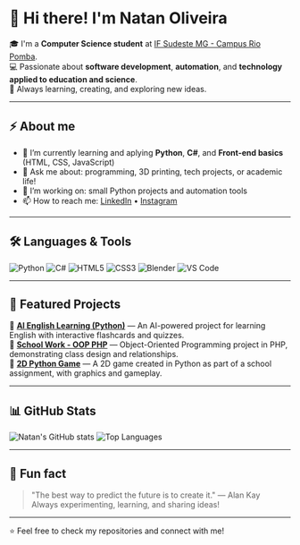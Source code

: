 # 👋 Hi there! I'm Natan Oliveira  

🎓 I'm a **Computer Science student** at [IF Sudeste MG - Campus Rio Pomba](https://www.ifsudestemg.edu.br/riopomba).  
💻 Passionate about **software development**, **automation**, and **technology applied to education and science**.  
🚀 Always learning, creating, and exploring new ideas.

---

## ⚡ About me

- 🧠 I’m currently learning and aplying **Python**, **C#**, and **Front-end basics** (HTML, CSS, JavaScript)
- 💬 Ask me about: programming, 3D printing, tech projects, or academic life!
- 🔭 I’m working on: small Python projects and automation tools
- 📫 How to reach me: [LinkedIn](https://www.linkedin.com/in/natan-oliveira-5bb091206) • [Instagram](https://www.instagram.com/ntzn_17)

---

## 🛠️ Languages & Tools

![Python](https://img.shields.io/badge/Python-3776AB?style=for-the-badge&logo=python&logoColor=white)
![C#](https://img.shields.io/badge/C%23-239120?style=for-the-badge&logo=c-sharp&logoColor=white)
![HTML5](https://img.shields.io/badge/HTML5-E34F26?style=for-the-badge&logo=html5&logoColor=white)
![CSS3](https://img.shields.io/badge/CSS3-1572B6?style=for-the-badge&logo=css3&logoColor=white)
![Blender](https://img.shields.io/badge/Blender-375BD2?style=for-the-badge&logo=blender&logoColor=white)
![VS Code](https://img.shields.io/badge/VS%20Code-0078D7?style=for-the-badge&logo=visual-studio-code&logoColor=white)

---

## 📂 Featured Projects

🔹 [**AI English Learning (Python)**](https://github.com/natsouzax/AI_english_learning_done_in_python) — An AI-powered project for learning English with interactive flashcards and quizzes.  
🔹 [**School Work - OOP PHP**](https://github.com/natsouzax/SchoolWork_OOP_PHP) — Object-Oriented Programming project in PHP, demonstrating class design and relationships.  
🔹 [**2D Python Game**](https://github.com/natsouzax/2D-_Python_Game) — A 2D game created in Python as part of a school assignment, with graphics and gameplay.  



---

## 📊 GitHub Stats

![Natan's GitHub stats](https://github-readme-stats.vercel.app/api?username=natsouzax&show_icons=true&theme=tokyonight&count_private=true&cache_seconds=0)
![Top Languages](https://github-readme-stats.vercel.app/api/top-langs/?username=natsouzax&layout=compact&theme=tokyonight&ount_private=true&cache_seconds=0)


---


## 🌱 Fun fact

> "The best way to predict the future is to create it." — Alan Kay  
Always experimenting, learning, and sharing ideas!

---

⭐️ Feel free to check my repositories and connect with me!
